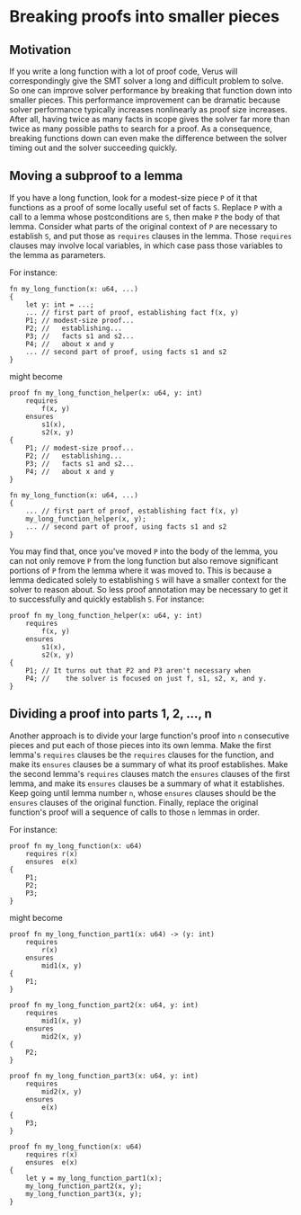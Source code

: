 # Breaking proofs into smaller pieces

## Motivation

If you write a long function with a lot of proof code, Verus will
correspondingly give the SMT solver a long and difficult problem to solve. So
one can improve solver performance by breaking that function down into smaller
pieces. This performance improvement can be dramatic because solver
performance typically increases nonlinearly as proof size increases. After
all, having twice as many facts in scope gives the solver far more than twice
as many possible paths to search for a proof. As a consequence, breaking
functions down can even make the difference between the solver timing out and
the solver succeeding quickly.

## Moving a subproof to a lemma

If you have a long function, look for a modest-size piece `P` of it that
functions as a proof of some locally useful set of facts `S`. Replace `P` with
a call to a lemma whose postconditions are `S`, then make `P` the body of that
lemma. Consider what parts of the original context of `P` are necessary to
establish `S`, and put those as `requires` clauses in the lemma. Those
`requires` clauses may involve local variables, in which case pass those
variables to the lemma as parameters.

For instance:
```
fn my_long_function(x: u64, ...)
{
    let y: int = ...;
    ... // first part of proof, establishing fact f(x, y)
    P1; // modest-size proof...
    P2; //   establishing...
    P3; //   facts s1 and s2...
    P4; //   about x and y
    ... // second part of proof, using facts s1 and s2
}
```
might become
```
proof fn my_long_function_helper(x: u64, y: int)
    requires
        f(x, y)
    ensures
        s1(x),
        s2(x, y)
{
    P1; // modest-size proof...
    P2; //   establishing...
    P3; //   facts s1 and s2...
    P4; //   about x and y
}

fn my_long_function(x: u64, ...)
{
    ... // first part of proof, establishing fact f(x, y)
    my_long_function_helper(x, y);
    ... // second part of proof, using facts s1 and s2
}

```

You may find that, once you've moved `P` into the body of the lemma, you can
not only remove `P` from the long function but also remove significant
portions of `P` from the lemma where it was moved to. This is because a lemma
dedicated solely to establishing `S` will have a smaller context for the
solver to reason about. So less proof annotation may be necessary to get it to
successfully and quickly establish `S`. For instance:

```
proof fn my_long_function_helper(x: u64, y: int)
    requires
        f(x, y)
    ensures
        s1(x),
        s2(x, y)
{
    P1; // It turns out that P2 and P3 aren't necessary when
    P4; //    the solver is focused on just f, s1, s2, x, and y.
}
```

## Dividing a proof into parts 1, 2, ..., n

Another approach is to divide your large function's proof into `n` consecutive
pieces and put each of those pieces into its own lemma. Make the first lemma's
`requires` clauses be the `requires` clauses for the function, and make its
`ensures` clauses be a summary of what its proof establishes. Make the second
lemma's `requires` clauses match the `ensures` clauses of the first lemma, and
make its `ensures` clauses be a summary of what it establishes. Keep going
until lemma number `n`, whose `ensures` clauses should be the `ensures`
clauses of the original function. Finally, replace the original function's
proof will a sequence of calls to those `n` lemmas in order.


For instance:
```
proof fn my_long_function(x: u64)
    requires r(x)
    ensures  e(x)
{
    P1;
    P2;
    P3;
}
```
might become
```
proof fn my_long_function_part1(x: u64) -> (y: int)
    requires
        r(x)
    ensures
        mid1(x, y)
{
    P1;
}

proof fn my_long_function_part2(x: u64, y: int)
    requires
        mid1(x, y)
    ensures
        mid2(x, y)
{
    P2;
}

proof fn my_long_function_part3(x: u64, y: int)
    requires
        mid2(x, y)
    ensures
        e(x)
{
    P3;
}

proof fn my_long_function(x: u64)
    requires r(x)
    ensures  e(x)
{
    let y = my_long_function_part1(x);
	my_long_function_part2(x, y);
	my_long_function_part3(x, y);
}

```
